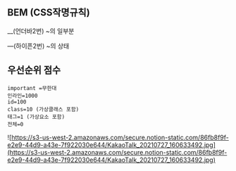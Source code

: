 ## BEM (CSS작명규칙)

__(언더바2번) ~의 일부분

—(하이픈2번) ~의 상태

## 우선순위 점수

```
important =무한대
인라인=1000
id=100
class=10 (가상클래스 포함)
태그=1 (가상요소 포함)
전체=0
```

![https://s3-us-west-2.amazonaws.com/secure.notion-static.com/86fb8f9f-e2e9-44d9-a43e-7f922030e644/KakaoTalk_20210727_160633492.jpg](https://s3-us-west-2.amazonaws.com/secure.notion-static.com/86fb8f9f-e2e9-44d9-a43e-7f922030e644/KakaoTalk_20210727_160633492.jpg)